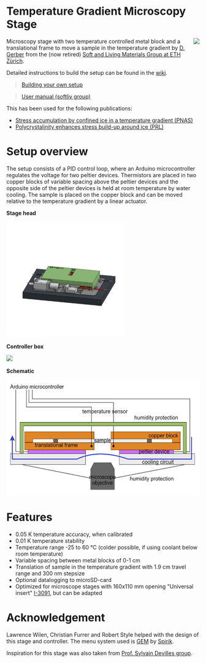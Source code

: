 # Temperature Gradient Microscopy Stage


<a href="https://softliv.mat.ethz.ch/"><img src="https://softliv.mat.ethz.ch/_jcr_content/orgbox/image.imageformat.logo.1477473979.png" align = right height = 100px></a>
Microscopy stage with two temperature controlled metal block and a translational frame to move a sample in the temperature gradient by [D. Gerber](https://orcid.org/0000-0002-4231-0694) from the (now retired) [Soft and Living Materials Group at ETH Zürich](https://softliv.mat.ethz.ch/).

Detailed instructions to build the setup can be found in the [wiki](https://github.com/gerberli/temperature_gradient_microscopy_stage/wiki/).

  > [Building your own setup](https://github.com/dogerber/temperature_gradient_microscopy_stage/wiki/Building-your-own-Setup) 

  > [User manual (softliv group)](https://github.com/gerberli/temperature_gradient_microscopy_stage/wiki/Operation-manual)


This has been used for the following publications: 
* [Stress accumulation by confined ice in a temperature gradient (PNAS)](https://www.pnas.org/doi/10.1073/pnas.2200748119)
* [Polycrystalinity enhances stress build-up around ice (PRL)](https://pubmed.ncbi.nlm.nih.gov/38039453/)




# Setup overview
The setup consists of a PID control loop, where an Arduino microcontroller regulates the voltage for two peltier devices. Thermistors are placed in two copper blocks of variable spacing above the peltier devices and the opposite side of the peltier devices is held at room temperature by water cooling. The sample is placed on the copper block and can be moved relative to the temperature gradient by a linear actuator.


**Stage head**

 <img src="images/Exploded_view_animation.gif" height =300px >
 
 **Controller box**
 
<img src="images/picture_controller.png" height =300px > 

**Schematic**

<img src="images/G3_principle.png" height =300px >

# Features
* 0.05 K temperature accuracy, when calibrated
* 0.01 K temperature stability
* Temperature range -25 to 60 °C (colder possible, if using coolant below room temperature)
* Variable spacing between metal blocks of 0-1 cm
* Translation of sample in the temperature gradient with 1.9 cm travel range and 300 nm stepsize
* Optional datalogging to microSD-card
* Optimized for microscope stages with 160x110 mm opening "Universal insert" [I-3091](https://www.asiimaging.com/products/stages-inserts/160-x-110-mm-slide-inserts/), but can be adapted


# Acknowledgement
Lawrence Wilen, Christian Furrer and Robert Style helped with the design of this stage and controller. The menu system used is [GEM](https://github.com/Spirik/GEM) by [Spirik](https://github.com/Spirik).

Inspiration for this stage was also taken from [Prof. Sylvain Devilles group](https://www.sciencedirect.com/science/article/pii/S0304399118300536).

